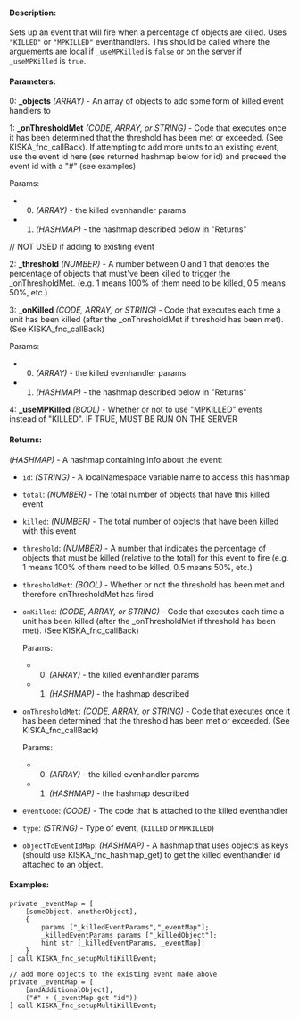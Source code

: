 #### Description:
Sets up an event that will fire when a percentage of objects are killed. Uses `"KILLED"` or `"MPKILLED"` eventhandlers. This should be called where the arguements are local if `_useMPKilled` is `false` or on the server if `_useMPKilled` is `true`.

#### Parameters:
0: **_objects** *(ARRAY)* - An array of objects to add some form of killed event handlers to

1: **_onThresholdMet** *(CODE, ARRAY, or STRING)* - Code that executes once it has been determinedthat the threshold has been met or exceeded. (See KISKA_fnc_callBack). If attemptingto add more units to an existing event, use the event id here (see returned hashmap below for id)and preceed the event id with a "#" (see examples)
    Params:- 0. *(ARRAY)* - the killed evenhandler params- 1. *(HASHMAP)* - the hashmap described below in "Returns"// NOT USED if adding to existing event

2: **_threshold** *(NUMBER)* - A number between 0 and 1 that denotes the percentage of objects thatmust've been killed to trigger the _onThresholdMet.(e.g. 1 means 100% of them need to be killed, 0.5 means 50%, etc.)

3: **_onKilled** *(CODE, ARRAY, or STRING)* - Code that executes each time a unit has beenkilled (after the _onThresholdMet if threshold has been met). (See KISKA_fnc_callBack)
        Params:- 0. *(ARRAY)* - the killed evenhandler params- 1. *(HASHMAP)* - the hashmap described below in "Returns"

4: **_useMPKilled** *(BOOL)* - Whether or not to use "MPKILLED" events instead of "KILLED".IF TRUE, MUST BE RUN ON THE SERVER

#### Returns:
*(HASHMAP)* - A hashmap containing info about the event:

- `id`: *(STRING)* - A localNamespace variable name to access this hashmap
- `total`: *(NUMBER)* - The total number of objects that have this killed event
- `killed`: *(NUMBER)* - The total number of objects that have been killed with this event
- `threshold`: *(NUMBER)* - A number that indicates the percentage of objects that
    must be killed (relative to the total) for this event to fire
    (e.g. 1 means 100% of them need to be killed, 0.5 means 50%, etc.)
- `thresholdMet`: *(BOOL)* - Whether or not the threshold has been met and therefore
    onThresholdMet has fired
- `onKilled`: *(CODE, ARRAY, or STRING)* - Code that executes each time a unit has been
    killed (after the _onThresholdMet if threshold has been met). (See KISKA_fnc_callBack)

    Params:
    - 0. *(ARRAY)* - the killed evenhandler params
    - 1. *(HASHMAP)* - the hashmap described

- `onThresholdMet`: *(CODE, ARRAY, or STRING)* - Code that executes once it has been determined
    that the threshold has been met or exceeded. (See KISKA_fnc_callBack)
    
    Params:
    - 0. *(ARRAY)* - the killed evenhandler params
    - 1. *(HASHMAP)* - the hashmap described

- `eventCode`: *(CODE)* - The code that is attached to the killed eventhandler
- `type`: *(STRING)* - Type of event, (`KILLED` or `MPKILLED`)
- `objectToEventIdMap`: *(HASHMAP)* -  A hashmap that uses objects as keys (should use KISKA_fnc_hashmap_get)
    to get the killed eventhandler id attached to an object.

#### Examples:
```sqf
private _eventMap = [
    [someObject, anotherObject],
    {
        params ["_killedEventParams","_eventMap"];
        _killedEventParams params ["_killedObject"];
        hint str [_killedEventParams, _eventMap];
    }
] call KISKA_fnc_setupMultiKillEvent;
```
```sqf
// add more objects to the existing event made above
private _eventMap = [
    [andAdditionalObject],
    ("#" + (_eventMap get "id"))
] call KISKA_fnc_setupMultiKillEvent;
```

